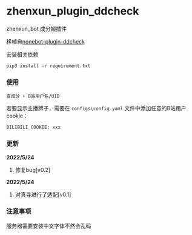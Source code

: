 # zhenxun_plugin_ddcheck

zhenxun_bot 成分姬插件

移植自[nonebot-plugin-ddcheck](https://github.com/noneplugin/nonebot-plugin-ddcheck)

安装相关依赖

```
pip3 install -r requirement.txt
```

### 使用

```
查成分 + B站用户名/UID
```

若要显示主播牌子，需要在 `configs\config.yaml` 文件中添加任意的B站用户cookie：

```
BILIBILI_COOKIE: xxx
```

### 更新

**2022/5/24**

1. 修复bug[v0.2]

**2022/5/24**

1. 对真寻进行了适配[v0.1]

### 注意事项

服务器需要安装中文字体不然会乱码
